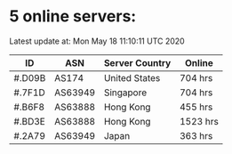 # 5 online servers:

Latest update at: Mon May 18 11:10:11 UTC 2020

| ID | ASN | Server Country | Online |
| -- | --- | -------------- | ------ |
| #.D09B | AS174 | United States | 704 hrs |
| #.7F1D | AS63949 | Singapore | 704 hrs |
| #.B6F8 | AS63888 | Hong Kong | 455 hrs |
| #.BD3E | AS63888 | Hong Kong | 1523 hrs |
| #.2A79 | AS63949 | Japan | 363 hrs |

